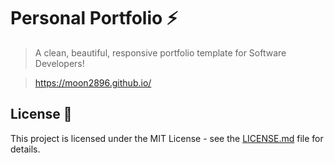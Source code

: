 # Personal Portfolio ⚡️ 
> A clean, beautiful, responsive portfolio template for Software Developers!

> https://moon2896.github.io/

## License 📄
This project is licensed under the MIT License - see the [LICENSE.md](./LICENSE) file for details.
